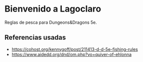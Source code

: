 # Bienvenido a Lagoclaro
Reglas de pesca para Dungeons&amp;Dragons 5e.



## Referencias usadas
* https://cohost.org/kennygoff/post/211413-d-d-5e-fishing-rules
* https://www.aidedd.org/dnd/om.php?vo=quiver-of-ehlonna